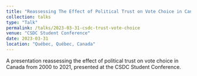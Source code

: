 ```yaml
---
title: "Reassessing The Effect of Political Trust on Vote Choice in Canada: A Longitudinal Perspective (2000-2021) (with F. Levesque)"
collection: talks
type: "Talk"
permalink: /talks/2023-03-31-csdc-trust-vote-choice
venue: "CSDC Student Conference"
date: 2023-03-31
location: "Québec, Québec, Canada"
---
```


A presentation reassessing the effect of political trust on vote choice in Canada from 2000 to 2021, presented at the CSDC Student Conference.
